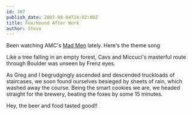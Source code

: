 ```yaml
---
id: 307
publish_date: 2007-08-04T14:02:00Z
title: Fox/Hound After Work
author: Steve
---
```

      
Been watching AMC's [Mad Men](http://media.amctv.com/originals/madmen/) lately. Here's the theme song

Like a tree falling in an empty forest, Cavs and Miccuci's masterful route through Boulder was unseen by Frenz eyes.

As Greg and I begrudgingly ascended and descended truckloads of staircases, we soon found ourselves besieged by sheets of rain, which washed away the course. Being the smart cookies we are, we headed straight for the brewery, beating the foxes by some 15 minutes.

Hey, the beer and food tasted good!!